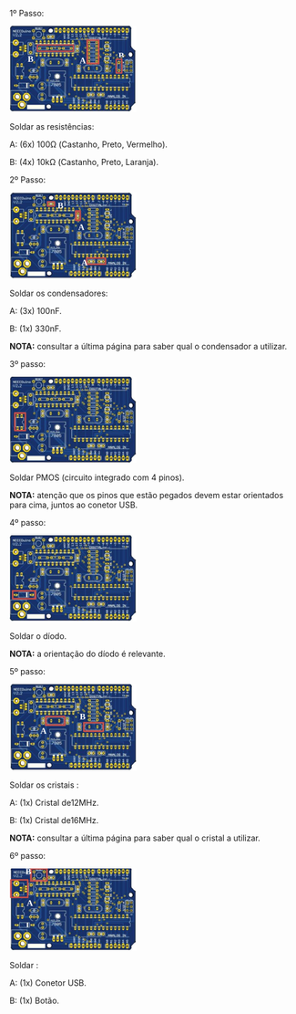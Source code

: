 1º Passo:

![Something](first_step.png)

Soldar as resistências:

A: (6x) 100Ω (Castanho, Preto, Vermelho).

B: (4x) 10kΩ (Castanho, Preto, Laranja).


2º Passo:

![Something](second_step.png)

Soldar os condensadores:

A: (3x) 100nF.

B: (1x) 330nF.

**NOTA:** consultar a última página para saber qual o
condensador a utilizar.


3º passo:

![Something](third_step.png)

Soldar PMOS (circuito integrado com 4 pinos).

**NOTA:** atenção que os pinos que estão pegados
devem estar orientados para cima, juntos ao conetor
USB.


4º passo:

![Something](fourth_step.png)

Soldar o díodo.

**NOTA:** a orientação do díodo é relevante.


5º passo:

![Something](fifth_step.png)

Soldar os cristais :

A: (1x) Cristal de12MHz.

B: (1x) Cristal de16MHz.

**NOTA:** consultar a última página para saber qual o
cristal a utilizar.


6º passo:

![Something](sixth_step.png)

Soldar :

A: (1x) Conetor USB.

B: (1x) Botão.
